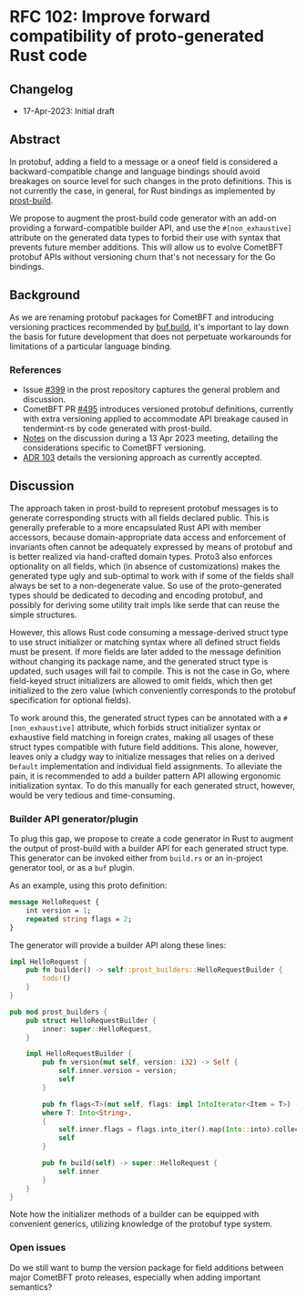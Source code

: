# RFC 102: Improve forward compatibility of proto-generated Rust code

## Changelog

- 17-Apr-2023: Initial draft

## Abstract

In protobuf, adding a field to a message or a oneof field is considered
a backward-compatible change and language bindings should avoid
breakages on source level for such changes in the proto definitions.
This is not currently the case, in general, for Rust bindings as implemented
by [prost-build].

We propose to augment the prost-build code generator with an add-on providing
a forward-compatible builder API, and use the `#[non_exhaustive]` attribute on
the generated data types to forbid their use with syntax that prevents future
member additions. This will allow us to evolve CometBFT protobuf APIs without
versioning churn that's not necessary for the Go bindings.

[prost-build]: https://crates.io/crates/prost-build

## Background

As we are renaming protobuf packages for CometBFT and introducing versioning
practices recommended by [buf.build][buf-versioning], it's important to lay
down the basis for future development that does not perpetuate workarounds for
limitations of a particular language binding.

[buf-versioning]: https://buf.build/docs/best-practices/module-development/#package-versions

### References

* Issue [#399](https://github.com/tokio-rs/prost/issues/399) in the prost
  repository captures the general problem and discussion.
* CometBFT PR [#495](https://github.com/cometbft/cometbft/pull/495) introduces
  versioned protobuf definitions, currently with extra versioning applied
  to accommodate API breakage caused in tendermint-rs by code generated with
  prost-build.
* [Notes](https://docs.google.com/document/d/1DoxKiYtUx44xZv5my-bkfWZKY6TklvxpSUrdX9yOpNw/edit?usp=sharing) on the discussion during a 13 Apr 2023 meeting, detailing the
  considerations specific to CometBFT versioning.
* [ADR 103](https://github.com/cometbft/cometbft/blob/main/docs/architecture/adr-103-proto-versioning.md) details the versioning approach as currently
  accepted.

## Discussion

The approach taken in prost-build to represent protobuf messages is
to generate corresponding structs with all fields declared public. This is
generally preferable to a more encapsulated Rust API with member accessors,
because domain-appropriate data access and enforcement of invariants often
cannot be adequately expressed by means of protobuf and is better realized via
hand-crafted domain types. Proto3 also enforces optionality on all fields,
which (in absence of customizations) makes the generated type ugly and
sub-optimal to work with if some of the fields shall always be set to a
non-degenerate value. So use of the proto-generated types should be
dedicated to decoding and encoding protobuf, and possibly for deriving some
utility trait impls like serde that can reuse the simple structures. 

However, this allows Rust code consuming a message-derived struct type to use
struct initializer or matching syntax where all defined struct fields must be
present. If more fields are later added to the message definition without
changing its package name, and the generated struct type is updated, such
usages will fail to compile. This is not the case in Go, where field-keyed
struct initializers are allowed to omit fields, which then get initialized to
the zero value (which conveniently corresponds to the protobuf specification
for optional fields).

To work around this, the generated struct types can be annotated with a
`#[non_exhaustive]` attribute, which forbids struct initializer syntax or
exhaustive field matching in foreign crates, making all usages of these struct
types compatible with future field additions. This alone, however, leaves only
a cludgy way to initialize messages that relies on a derived `Default`
implementation and individual field assignments. To alleviate the pain, it is
recommended to add a builder pattern API allowing ergonomic initialization
syntax. To do this manually for each generated struct, however, would be very
tedious and time-consuming.

### Builder API generator/plugin

To plug this gap, we propose to create a code generator in Rust to augment
the output of prost-build with a builder API for each generated struct type.
This generator can be invoked
either from `build.rs` or an in-project generator tool, or as a `buf` plugin.

As an example, using this proto definition:

```proto
message HelloRequest {
    int version = 1;
    repeated string flags = 2;
}
```

The generator will provide a builder API along these lines:

```rust
impl HelloRequest {
    pub fn builder() -> self::prost_builders::HelloRequestBuilder {
        todo!()
    }
}

pub mod prost_builders {
    pub struct HelloRequestBuilder {
        inner: super::HelloRequest,
    }

    impl HelloRequestBuilder {
        pub fn version(mut self, version: i32) -> Self {
            self.inner.version = version;
            self
        }

        pub fn flags<T>(mut self, flags: impl IntoIterator<Item = T>) -> Self
        where T: Into<String>,
        {
            self.inner.flags = flags.into_iter().map(Into::into).collect();
            self
        }

        pub fn build(self) -> super::HelloRequest {
            self.inner
        }
    }
}
```

Note how the initializer methods of a builder can be equipped with convenient
generics, utilizing knowledge of the protobuf type system.

### Open issues

Do we still want to bump the version package for field additions
between major CometBFT proto releases, especially when adding important semantics?
